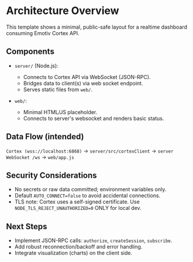 # Architecture Overview

This template shows a minimal, public-safe layout for a realtime dashboard consuming Emotiv Cortex API.

## Components

- `server/` (Node.js):
  - Connects to Cortex API via WebSocket (JSON-RPC).
  - Bridges data to client(s) via web socket endpoint.
  - Serves static files from `web/`.

- `web/`:
  - Minimal HTML/JS placeholder.
  - Connects to server's websocket and renders basic status.

## Data Flow (intended)

`Cortex (wss://localhost:6868)` → `server/src/cortexClient` → `server WebSocket /ws` → `web/app.js`

## Security Considerations

- No secrets or raw data committed; environment variables only.
- Default `AUTO_CONNECT=false` to avoid accidental connections.
- TLS note: Cortex uses a self-signed certificate. Use `NODE_TLS_REJECT_UNAUTHORIZED=0` ONLY for local dev.

## Next Steps

- Implement JSON-RPC calls: `authorize`, `createSession`, `subscribe`.
- Add robust reconnection/backoff and error handling.
- Integrate visualization (charts) on the client side.
